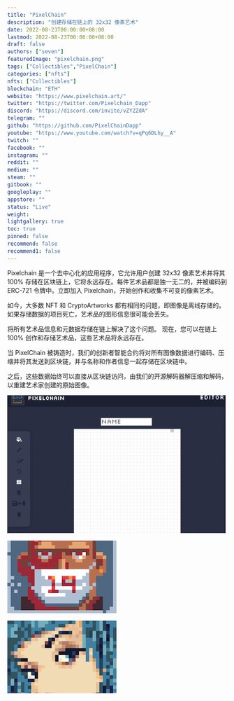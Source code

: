 ```yaml
---
title: "PixelChain"
description: "创建存储在链上的 32x32 像素艺术"
date: 2022-08-23T00:00:00+08:00
lastmod: 2022-08-23T00:00:00+08:00
draft: false
authors: ["seven"]
featuredImage: "pixelchain.png"
tags: ["Collectibles","PixelChain"]
categories: ["nfts"]
nfts: ["Collectibles"]
blockchain: "ETH"
website: "https://www.pixelchain.art/"
twitter: "https://twitter.com/Pixelchain_Dapp"
discord: "https://discord.com/invite/vZYZZdA"
telegram: ""
github: "https://github.com/PixelChainDapp"
youtube: "https://www.youtube.com/watch?v=qPq6DLhy__A"
twitch: ""
facebook: ""
instagram: ""
reddit: ""
medium: ""
steam: ""
gitbook: ""
googleplay: ""
appstore: ""
status: "Live"
weight: 
lightgallery: true
toc: true
pinned: false
recommend: false
recommend1: false
---
```

Pixelchain 是一个去中心化的应用程序，它允许用户创建 32x32 像素艺术并将其 100% 存储在区块链上，它将永远存在。每件艺术品都是独一无二的，并被编码到 ERC-721 令牌中。立即加入 Pixelchain，开始创作和收集不可变的像素艺术。

如今，大多数 NFT 和 CryptoArtworks 都有相同的问题，即图像是离线存储的。如果存储数据的项目死亡，艺术品的图形信息很可能会丢失。

将所有艺术品信息和元数据存储在链上解决了这个问题。
现在，您可以在链上 100% 创作和存储艺术品，这些艺术品将永远存在。

当 PixelChain 被铸造时，我们的创新者智能合约将对所有图像数据进行编码、压缩并将其发送到区块链，并与名称和作者信息一起存储在区块链中。



之后，这些数据始终可以直接从区块链访问，由我们的开源解码器解压缩和解码，以重建艺术家创建的原始图像。

![1](1661238537828.jpg)

![2](1661238547568.jpg)

![3](1661238559346.jpg)